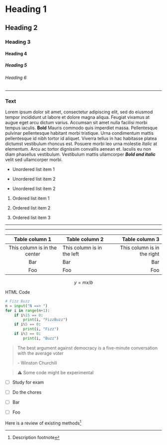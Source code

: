 # Heading 1

## Heading 2

### Heading 3

#### Heading 4

##### Heading 5

###### Heading 6

---

### Text

Lorem ipsum dolor sit amet, consectetur adipiscing elit, sed do eiusmod tempor incididunt ut labore et dolore magna aliqua. Feugiat vivamus at augue eget arcu dictum varius. Accumsan sit amet nulla facilisi morbi tempus iaculis. **Bold** Mauris commodo quis imperdiet massa. Pellentesque pulvinar pellentesque habitant morbi tristique. Urna condimentum mattis pellentesque id nibh tortor id aliquet. Viverra tellus in hac habitasse platea dictumst vestibulum rhoncus est. Posuere morbi leo urna molestie *Italic* at elementum. Arcu ac tortor dignissim convallis aenean et. Iaculis eu non diam phasellus vestibulum. Vestibulum mattis ullamcorper ***Bold and italic*** velit sed ullamcorper morbi.

- Unordered list item 1

- Unordered list item 2

- Unordered list item 2
1. Ordered list item 1

2. Ordered list item 2

3. Ordered list item 3

---

---

| Table column 1               | Table column 2             | Table column 3              |
|:----------------------------:| -------------------------- | ---------------------------:|
| This column is in the center | This column is in the left | This column is in the right |
| Bar                          | Bar                        | Bar                         |
| Foo                          | Foo                        | Foo                         |

$$
y = mx / b
$$

<div>
HTML Code
</div>

```python
# Fizz Buzz
n = input("N ==> ")
for i in range(n+1):
    if i%15 == 0:
        print(i, "FizzBuzz")
    if i%5 == 0:
        print(i, "Fizz")
    if i%3 == 0:
        print(i, "Buzz")
```

> The best argument against democracy is a five-minute conversation with the average voter
> 
> \- Winston Churchill

> :warning: Some code might be experimental

- [ ] Study for exam

- [ ] Do the chores

- [ ] Bar

- [ ] Foo

Here is a review of existing methods[^HolaComoEstas]

[^HolaComoEstas]: Description footnote

